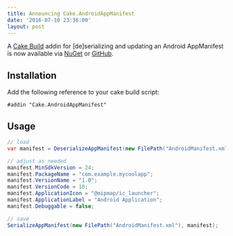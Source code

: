 ```yaml
---
title: Announcing Cake.AndroidAppManifest
date: '2016-07-10 23:36:00'
layout: post
---
```

A [Cake Build](https://www.dotnetfoundation.org/blog/cake-welcome) addin for [de]serializing and updating an Android AppManifest is now available via [NuGet](https://www.nuget.org/packages/Cake.AndroidAppManifest/) or [GitHub](https://github.com/ghuntley/Cake.AndroidAppManifest/).

## Installation

Add the following reference to your cake build script:

```
#addin "Cake.AndroidAppManifest"
```

## Usage

```csharp
// load
var manifest = DeserializeAppManifest(new FilePath("AndroidManifest.xml"));

// adjust as needed
manifest.MinSdkVersion = 24;
manifest.PackageName = "com.example.mycoolapp";
manifest.VersionName = "1.0";
manifest.VersionCode = 10;
manifest.ApplicationIcon = "@mipmap/ic_launcher";
manifest.ApplicationLabel = "Android Application";
manifest.Debuggable = false;

// save
SerializeAppManifest(new FilePath("AndroidManifest.xml"), manifest);
```